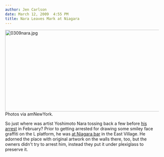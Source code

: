 ```yaml
---
author: Jen Carlson
date: March 12, 2009  4:55 PM
title: Nara Leaves Mark at Niagara
---
```


<p><span class="mt-enclosure mt-enclosure-image" style="display: inline;"> <img alt="0309nara.jpg" src="https://web.archive.org/web/20110623151550im_/http://gothamist.com/attachments/arts_jen/0309nara.jpg" width="640" height="268" class="image-none"> </span><br>
<span class="photo_caption">Photos via amNewYork.</span></p>

<p>So just where was artist Yoshimoto Nara tossing back a few before <a href="https://web.archive.org/web/20110623151550/http://gothamist.com/2009/03/11/japanese_artist_busted_for_graffiti.php">his arrest</a> in February? Prior to getting arrested for drawing some smiley face graffiti on the L platform, he was <a href="https://web.archive.org/web/20110623151550/http://weblogs.amny.com/entertainment/tangent/blog/2009/03/yoshimoto_nara_at_niagra.html">at Niagara bar</a> in the East Village. He adorned the place with original artwork on the walls there, too, but the owners didn&apos;t try to arrest him, instead they put it under plexiglass to preserve it.</p>
